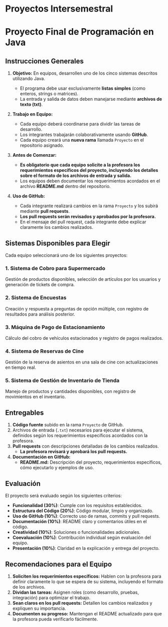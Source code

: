 # Proyectos Intersemestral
# **Proyecto Final de Programación en Java**

## **Instrucciones Generales**
1. **Objetivo:**
   En equipos, desarrollen uno de los cinco sistemas descritos utilizando Java.
   - El programa debe usar exclusivamente **listas simples** (como enteros, strings o matrices).
   - La entrada y salida de datos deben manejarse mediante **archivos de texto (txt)**.

2. **Trabajo en Equipo:**
   - Cada equipo deberá coordinarse para dividir las tareas de desarrollo.
   - Los integrantes trabajarán colaborativamente usando **GitHub**.
   - Cada equipo creará una **nueva rama** llamada `Proyecto` en el repositorio asignado.

3. **Antes de Comenzar:**
   - **Es obligatorio que cada equipo solicite a la profesora los requerimientos específicos del proyecto, incluyendo los detalles sobre el formato de los archivos de entrada y salida.**
   - Los equipos deben documentar los requerimientos acordados en el archivo **README.md** dentro del repositorio.

4. **Uso de GitHub:**
   - Cada integrante realizará cambios en la rama `Proyecto` y los subirá mediante **pull requests**.
   - **Los pull requests serán revisados y aprobados por la profesora.**
   - En el mensaje del pull request, cada integrante debe explicar claramente los cambios realizados.

## **Sistemas Disponibles para Elegir**
Cada equipo seleccionará uno de los siguientes proyectos:

### 1. Sistema de Cobro para Supermercado
Gestión de productos disponibles, selección de artículos por los usuarios y generación de tickets de compra.

### 2. Sistema de Encuestas
Creación y respuesta a preguntas de opción múltiple, con registro de resultados para análisis posterior.

### 3. Máquina de Pago de Estacionamiento
Cálculo del cobro de vehículos estacionados y registro de pagos realizados.

### 4. Sistema de Reservas de Cine
Gestión de la reserva de asientos en una sala de cine con actualizaciones en tiempo real.

### 5. Sistema de Gestión de Inventario de Tienda
Manejo de productos y cantidades disponibles, con registro de movimientos en el inventario.

## **Entregables**
1. **Código fuente** subido en la rama `Proyecto` de GitHub.
2. Archivos de entrada (`.txt`) necesarios para ejecutar el sistema, definidos según los requerimientos específicos acordados con la profesora.
3. **Pull requests** con descripciones detalladas de los cambios realizados.
   - **La profesora revisará y aprobará los pull requests.**
4. **Documentación en GitHub:**
   - **README.md:** Descripción del proyecto, requerimientos específicos, cómo ejecutarlo y ejemplos de uso.

## **Evaluación**
El proyecto será evaluado según los siguientes criterios:
- **Funcionalidad (30%)**: Cumple con los requisitos establecidos.
- **Estructura del Código (20%)**: Código modular, limpio y organizado.
- **Uso de GitHub (10%)**: Correcto uso de ramas, commits y pull requests.
- **Documentación (10%)**: README claro y comentarios útiles en el código.
- **Creatividad (10%)**: Soluciones o funcionalidades adicionales.
- **Coevaluación (10%)**: Contribución individual según evaluación del equipo.
- **Presentación (10%)**: Claridad en la explicación y entrega del proyecto.

## **Recomendaciones para el Equipo**
1. **Soliciten los requerimientos específicos:** Hablen con la profesora para definir claramente lo que se espera de su sistema, incluyendo el formato de los archivos.
2. **Dividan las tareas:** Asignen roles (como desarrollo, pruebas, integración) para optimizar el trabajo.
3. **Sean claros en los pull requests:** Detallen los cambios realizados y expliquen su importancia.
4. **Documenten su progreso:** Mantengan el README actualizado para que la profesora pueda verificarlo fácilmente.
